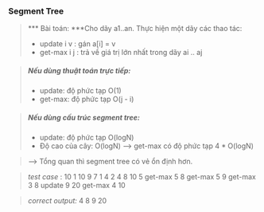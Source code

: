 ### Segment Tree
> *** Bài toán: ***Cho dãy a1..an.
> Thực hiện một dãy các thao tác:
>   + update i v : gán a[i] = v
>   + get-max i j : trả về giá trị lớn nhất trong dãy ai .. aj

> ##### Nếu dùng thuật toán trực tiếp:
>   + update: độ phức tạp O(1)
>   + get-max: độ phức tạp O(j - i)

> ##### Nếu dùng cấu trúc segment tree:
>   + update: độ phức tạp O(logN)
>   + Độ cao của cây: O(logN) --> get-max có độ phức tạp 4 * O(logN)

> --> Tổng quan thì segment tree có vẻ ổn định hơn.

> *test case* :
> 10
> 1 10 9 7 1 4 2 4 8 10 
> 5
> get-max 5 8
> get-max 5 9
> get-max 3 8
> update 9 20
> get-max 4 10

> *correct output:* 
> 4
> 8
> 9
> 20
